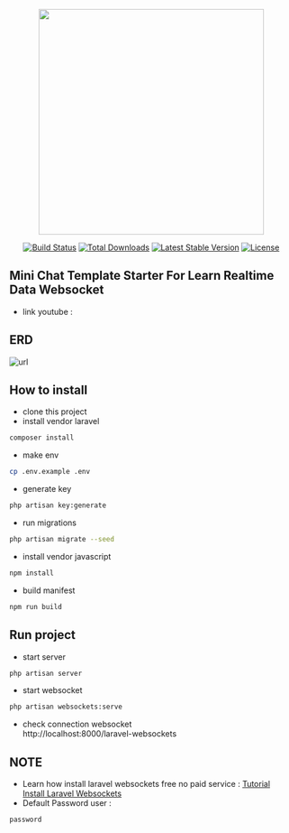 <p align="center"><a href="https://laravel.com" target="_blank"><img src="https://raw.githubusercontent.com/laravel/art/master/logo-lockup/5%20SVG/2%20CMYK/1%20Full%20Color/laravel-logolockup-cmyk-red.svg" width="400"></a></p>

<p align="center">
<a href="https://travis-ci.org/laravel/framework"><img src="https://travis-ci.org/laravel/framework.svg" alt="Build Status"></a>
<a href="https://packagist.org/packages/laravel/framework"><img src="https://img.shields.io/packagist/dt/laravel/framework" alt="Total Downloads"></a>
<a href="https://packagist.org/packages/laravel/framework"><img src="https://img.shields.io/packagist/v/laravel/framework" alt="Latest Stable Version"></a>
<a href="https://packagist.org/packages/laravel/framework"><img src="https://img.shields.io/packagist/l/laravel/framework" alt="License"></a>
</p>

## Mini Chat Template Starter For Learn Realtime Data Websocket
- link youtube :

## ERD
![url](https://res.cloudinary.com/dk0053zbe/image/upload/v1658935067/chat-erd_lnsnvt.jpg)

## How to install
- clone this project
- install vendor laravel
```bash
composer install
```
- make env
```bash
cp .env.example .env
```
- generate key
```bash
php artisan key:generate
```
- run migrations
```bash
php artisan migrate --seed
```
- install vendor javascript
```bash
npm install
```
- build manifest
```bash
npm run build
```
## Run project
- start server
```bash
php artisan server
```
- start websocket
```bash
php artisan websockets:serve
```
- check connection websocket <br>
http://localhost:8000/laravel-websockets
## NOTE
- Learn how install laravel websockets free no paid service : 
[Tutorial Install Laravel Websockets](https://www.youtube.com/watch?v=w8rj1C0fLgw)
- Default Password user : <br>
```php
password
```

